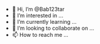 - 👋 Hi, I’m @Bab123tar
- 👀 I’m interested in ...
- 🌱 I’m currently learning ...
- 💞️ I’m looking to collaborate on ...
- 📫 How to reach me ...

<!---
Bab123tar/Bab123tar is a ✨ special ✨ repository because its `README.md` (this file) appears on your GitHub profile.
You can click the Preview link to take a look at your changes.
--->
